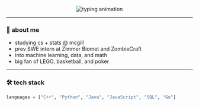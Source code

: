 <p align="center">
  <img src="https://readme-typing-svg.demolab.com?font=Fira+Code&pause=1000&color=7FDDFF&center=true&vCenter=true&width=435&lines=welcome+to+my+github" alt="typing animation" />
</p>

---

### 🧠 about me
- studying cs + stats @ mcgill  
- prev SWE intern at Zimmer Biomet and ZombieCraft  
- into machine learning, data, and math  
- big fan of LEGO, basketball, and poker

---

### 🛠️ tech stack
```python
languages = ["C++", "Python", "Java", "JavaScript", "SQL", "Go"]
